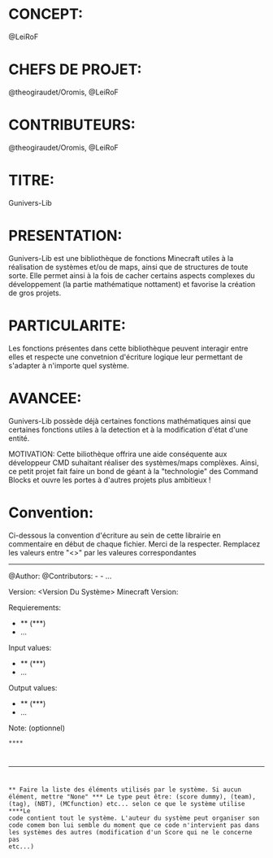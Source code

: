 # CONCEPT:
@LeiRoF

# CHEFS DE PROJET:
@theogiraudet/Oromis, @LeiRoF

# CONTRIBUTEURS:
@theogiraudet/Oromis, @LeiRoF

# TITRE:
Gunivers-Lib

# PRESENTATION:
Gunivers-Lib est une bibliothèque de fonctions Minecraft utiles à la réalisation de systèmes et/ou de maps, ainsi que de structures de toute sorte. Elle permet ainsi à la fois de cacher certains aspects complexes du développement (la partie mathématique nottament) et favorise la création de gros projets.

# PARTICULARITE:
Les fonctions présentes dans cette bibliothèque  peuvent interagir entre elles et respecte une convetnion d'écriture logique leur permettant de s'adapter à n'importe quel système.

# AVANCEE:
Gunivers-Lib possède déjà certaines fonctions mathématiques ainsi que certaines fonctions utiles à la detection et à la modification d'état d'une entité.

MOTIVATION: Cette biliothèque offrira une aide conséquente aux développeur CMD suhaitant réaliser des systèmes/maps complèxes. Ainsi, ce petit projet fait faire un bond de géant à la "technologie" des Command Blocks et ouvre les portes à d'autres projets plus ambitieux ! 

# Convention:
Ci-dessous la convention d'écriture au sein de cette librairie en commentaire en début de chaque fichier. Merci de la respecter.
Remplacez les valeurs entre "<>" par les valeures correspondantes
___________________________________________________________________________________________________


<Nom Du Systeme>
@Author: <Name>
@Contributors:
- <Name>
- ...

Version: <Version Du Système>
Minecraft Version: <Version Du Jeu>

Requierements:
- <Name>** (<Type>***)
- ...

Input values:
- <Name>** (<Type>***)
- ...

Output values:
- <Name>** (<Type>***)
- ...

Note: <Note> (optionnel)

<Code>****

___________________________________________________________________________________________________

** Faire la liste des éléments utilisés par le système. Si aucun élément, mettre "None"
*** Le type peut être: (score dummy), (team), (tag), (NBT), (MCfunction) etc... selon ce que le système utilise
****Le code contient tout le système. L'auteur du système peut organiser son code comem bon lui semble du moment que ce code n'intervient pas dans les systèmes des autres (modification d'un Score qui ne le concerne pas etc...)
